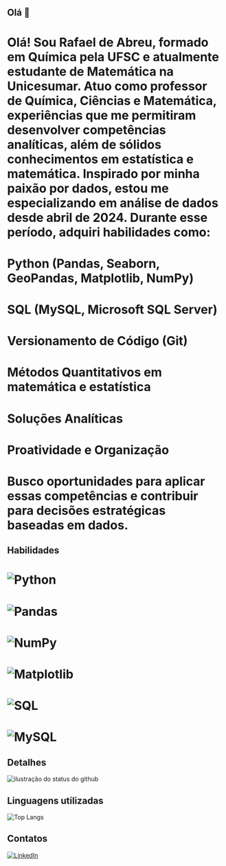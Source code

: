 ## Olá 👋

# Olá! Sou Rafael de Abreu, formado em Química pela UFSC e atualmente estudante de Matemática na Unicesumar. Atuo como professor de Química, Ciências e Matemática, experiências que me permitiram desenvolver competências analíticas, além de sólidos conhecimentos em estatística e matemática. Inspirado por minha paixão por dados, estou me especializando em análise de dados desde abril de 2024. Durante esse período, adquiri habilidades como:

# Python (Pandas, Seaborn, GeoPandas, Matplotlib, NumPy)
# SQL (MySQL, Microsoft SQL Server)
# Versionamento de Código (Git)
# Métodos Quantitativos em matemática e estatística 
# Soluções Analíticas
# Proatividade e Organização
# Busco oportunidades para aplicar essas competências e contribuir para decisões estratégicas baseadas em dados.

## Habilidades

# ![Python](https://img.shields.io/badge/python-3670A0?style=for-the-badge&logo=python&logoColor=ffdd54)
# ![Pandas](https://img.shields.io/badge/-Pandas-333333?style=flat&logo=pandas)
# ![NumPy](https://img.shields.io/badge/Numpy-777BB4?style=for-the-badge&logo=numpy&logoColor=white)
# ![Matplotlib](https://img.shields.io/badge/-Matplotlib-000000?style=flat&logo=python)
# ![SQL](https://img.shields.io/badge/-SQL-000?&logo=MySQL&logoColor=4479A1)
# ![MySQL](https://shields.io/badge/MySQL-lightgrey?logo=mysql&style=plastic&logoColor=white&labelColor=blue)

## Detalhes

<img src="https://github-readme-stats.vercel.app/api?username=Rafaabreu1&show_icons=true&theme=dark&cache_seconds=2300" alt="ilustração do status do github">

## Linguagens utilizadas

![Top Langs](https://github-readme-stats.vercel.app/api/top-langs/?username=Rafaabreu1&layout=compact)

## Contatos

[![LinkedIn](https://img.shields.io/badge/LinkedIn-0077B5?style=for-the-badge&logo=linkedin&logoColor=white)](https://www.linkedin.com/in/rafael-de-abreu-372a60219/)

